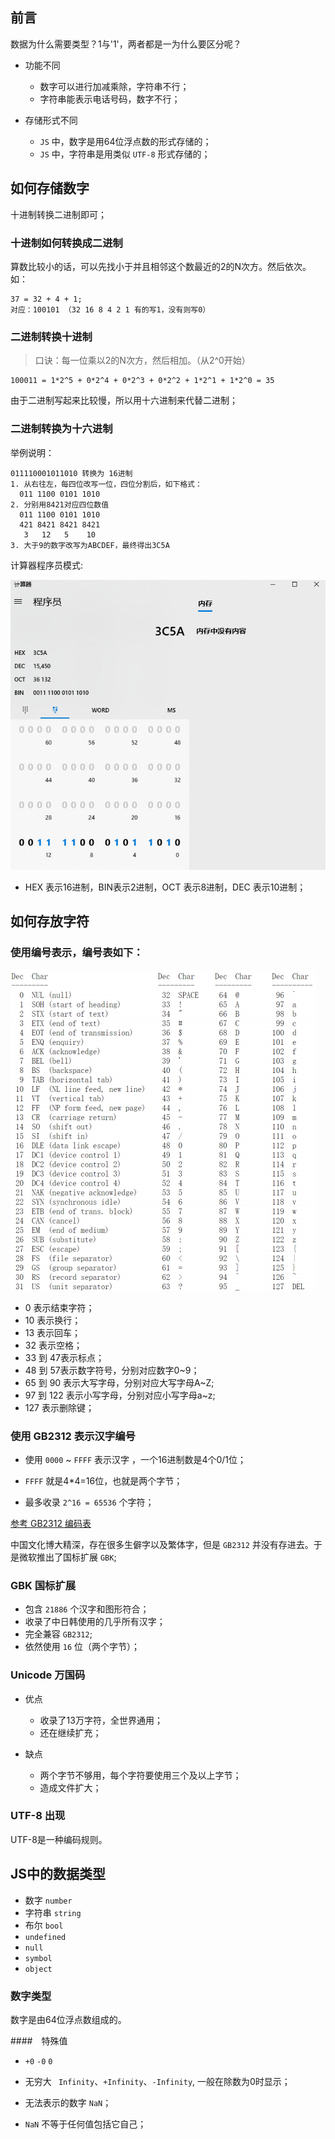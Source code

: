 ## 前言

数据为什么需要类型？1与'1'，两者都是一为什么要区分呢？

* 功能不同
  * 数字可以进行加减乘除，字符串不行；
  * 字符串能表示电话号码，数字不行；

* 存储形式不同
  * `JS` 中，数字是用64位浮点数的形式存储的；
  * `JS` 中，字符串是用类似 `UTF-8` 形式存储的；

## 如何存储数字

十进制转换二进制即可；

### 十进制如何转换成二进制

算数比较小的话，可以先找小于并且相邻这个数最近的2的N次方。然后依次。如：

```
37 = 32 + 4 + 1;
对应：100101 （32 16 8 4 2 1 有的写1，没有则写0）
```

### 二进制转换十进制

> 口诀：每一位乘以2的N次方，然后相加。（从2^0开始）

```
100011 = 1*2^5 + 0*2^4 + 0*2^3 + 0*2^2 + 1*2^1 + 1*2^0 = 35 
```

由于二进制写起来比较慢，所以用十六进制来代替二进制；

### 二进制转换为十六进制

举例说明：

```
011110001011010 转换为 16进制
1. 从右往左，每四位改写一位，四位分割后，如下格式：
  011 1100 0101 1010
2. 分别用8421对应四位数值
  011 1100 0101 1010
  421 8421 8421 8421 
   3   12   5    10
3. 大于9的数字改写为ABCDEF，最终得出3C5A
```

计算器程序员模式:

![33](../images/33.png)

* HEX 表示16进制，BIN表示2进制，OCT 表示8进制，DEC 表示10进制；

## 如何存放字符

### 使用编号表示，编号表如下：

![34](../images/34.png)

* 0 表示结束字符；
* 10 表示换行；
* 13 表示回车；
* 32 表示空格；
* 33 到 47表示标点；
* 48 到 57表示数字符号，分别对应数字0~9；
* 65 到 90 表示大写字母，分别对应大写字母A~Z;
* 97 到 122 表示小写字母，分别对应小写字母a~z;
* 127 表示删除键；

### 使用 GB2312 表示汉字编号

* 使用 `0000` ~ `FFFF` 表示汉字 ，一个16进制数是4个0/1位；

* `FFFF` 就是4*4=16位，也就是两个字节；
* 最多收录 `2^16 = 65536` 个字符；

[参考 GB2312 编码表](http://tools.jb51.net/table/gb2312) 

中国文化博大精深，存在很多生僻字以及繁体字，但是 `GB2312` 并没有存进去。于是微软推出了国标扩展 `GBK`;

### GBK 国标扩展

* 包含 `21886` 个汉字和图形符合；
* 收录了中日韩使用的几乎所有汉字；
* 完全兼容 `GB2312`;
* 依然使用 `16` 位（两个字节）；

### Unicode 万国码

* 优点
  * 收录了13万字符，全世界通用；
  * 还在继续扩充；

* 缺点
  * 两个字节不够用，每个字符要使用三个及以上字节；
  * 造成文件扩大；

### UTF-8 出现

UTF-8是一种编码规则。

## JS中的数据类型

* 数字 `number`
* 字符串 `string`
* 布尔 `bool`
* `undefined`
* `null`
* `symbol`
* `object`

### 数字类型

数字是由64位浮点数组成的。

####　特殊值

* `+0` `-0` `0`

* 无穷大 ` Infinity`、`+Infinity`、`-Infinity`, 一般在除数为0时显示；
* 无法表示的数字 `NaN`；
* `NaN` 不等于任何值包括它自己；